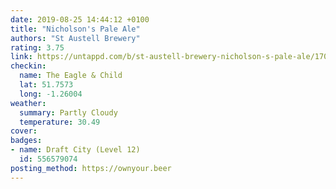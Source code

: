 ```yaml
---
date: 2019-08-25 14:44:12 +0100
title: "Nicholson's Pale Ale"
authors: "St Austell Brewery"
rating: 3.75
link: https://untappd.com/b/st-austell-brewery-nicholson-s-pale-ale/170353
checkin:
  name: The Eagle & Child
  lat: 51.7573
  long: -1.26004
weather:
  summary: Partly Cloudy
  temperature: 30.49
cover: 
badges:
- name: Draft City (Level 12)
  id: 556579074
posting_method: https://ownyour.beer
---
```

